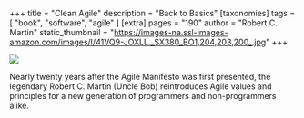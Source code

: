 +++
title = "Clean Agile"
description = "Back to Basics"
[taxonomies]
tags = [ "book", "software", "agile" ]
[extra]
pages = "190"
author = "Robert C. Martin"
static_thumbnail = "https://images-na.ssl-images-amazon.com/images/I/41VQ9-JOXLL._SX380_BO1,204,203,200_.jpg"
+++

<a target="_blank"  href="https://www.amazon.de/gp/product/0135781868/ref=as_li_tl?ie=UTF8&camp=1638&creative=6742&creativeASIN=0135781868&linkCode=as2&tag=chemaclass-21&linkId=a77e0ed0cf097e62df0e6b3189579602">
    <img border="0" src="https://images-na.ssl-images-amazon.com/images/I/41VQ9-JOXLL._SX380_BO1,204,203,200_.jpg" >
</a>

<!-- more -->

Nearly twenty years after the Agile Manifesto was first presented, the legendary Robert C. Martin (Uncle Bob)
reintroduces Agile values and principles for a new generation of programmers and non-programmers alike.